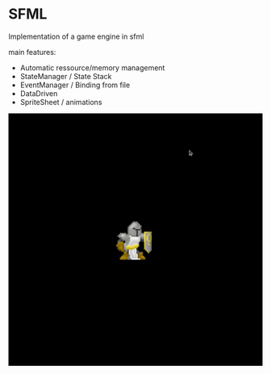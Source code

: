 # SFML
Implementation of a game engine in sfml

main features:

* Automatic ressource/memory management
* StateManager / State Stack
* EventManager / Binding from file
* DataDriven 
* SpriteSheet / animations

![alt spritesheet animation](images/spritesheet.gif)
